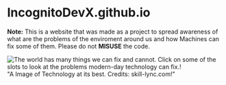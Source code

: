 # IncognitoDevX.github.io

**Note:** This is a website that was made as a project to spread awareness of what are the problems of the enviroment around us and how Machines can fix some of them. 
Please do not **MISUSE** the code.

![The world has many things we can fix and cannot. Click on some of the slots to look at the problems modern-day technology can fix.!](<img align="right" width="200" height="200" src="">) 
"A Image of Technology at its best. Credits: skill-lync.com!"
